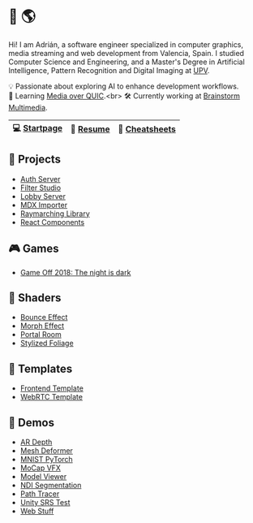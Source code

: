 # 👋 🌎

Hi! I am Adrián, a software engineer specialized in computer graphics, media streaming and web development from Valencia, Spain. I studied Computer Science and Engineering, and a Master's Degree in Artificial Intelligence, Pattern Recognition and Digital Imaging at [UPV](https://www.upv.es/).

💡 Passionate about exploring AI to enhance development workflows.<br>
🌱 Learning [Media over QUIC]([https://github.com/adcimon/blender-donut#blender-donut](https://moq.dev/)).<br>
🛠 Currently working at [Brainstorm Multimedia](https://www.brainstorm3d.com/).<br>

| 💻 [Startpage](https://adcimon.github.io/startpage/) | 📜 [Resume](https://adcimon.github.io/) | 📌 [Cheatsheets](https://adcimon.github.io/cheatsheets/) |
| - | - | - |

## 🔨 Projects
* [Auth Server](https://github.com/adcimon/auth-server)
* [Filter Studio](https://github.com/adcimon/filter-studio-release)
* [Lobby Server](https://github.com/adcimon/lobby-server)
* [MDX Importer](https://github.com/adcimon/com.adcimon.mdx-importer)
* [Raymarching Library](https://github.com/adcimon/com.adcimon.raymarching)
* [React Components](https://github.com/adcimon/react-components)

## 🎮 Games
* [Game Off 2018: The night is dark](https://adcimon.github.io/the-night-is-dark/)

## 🎨 Shaders
* [Bounce Effect](https://github.com/adcimon/bounce-effect)
* [Morph Effect](https://github.com/adcimon/morph-effect)
* [Portal Room](https://github.com/adcimon/portal-room)
* [Stylized Foliage](https://github.com/adcimon/stylized-foliage)

## 📝 Templates
* [Frontend Template](https://github.com/adcimon/frontend-template)
* [WebRTC Template](https://github.com/adcimon/webrtc-template)

## 🚧 Demos
* [AR Depth](https://github.com/adcimon/ar-depth)
* [Mesh Deformer](https://github.com/adcimon/mesh-deformer)
* [MNIST PyTorch](https://github.com/adcimon/mnist-pytorch)
* [MoCap VFX](https://github.com/adcimon/mocap-vfx)
* [Model Viewer](https://adcimon.github.io/model-viewer/)
* [NDI Segmentation](https://github.com/adcimon/ndi-segmentation)
* [Path Tracer](https://github.com/adcimon/path-tracer)
* [Unity SRS Test](https://github.com/adcimon/unity-srs-test)
* [Web Stuff](https://adcimon.github.io/web-stuff/)

<!-- [![Statistics](https://github-readme-stats.vercel.app/api?username=adcimon)](https://github.com/adcimon/) -->
<!-- [![Top Languages](https://github-readme-stats.vercel.app/api/top-langs/?username=adcimon&hide=html)](https://github.com/adcimon/) -->
